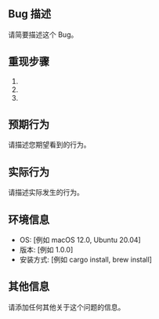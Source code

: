 ## Bug 描述

请简要描述这个 Bug。

## 重现步骤

1.
2.
3.

## 预期行为

请描述您期望看到的行为。

## 实际行为

请描述实际发生的行为。

## 环境信息

-   OS: [例如 macOS 12.0, Ubuntu 20.04]
-   版本: [例如 1.0.0]
-   安装方式: [例如 cargo install, brew install]

## 其他信息

请添加任何其他关于这个问题的信息。
